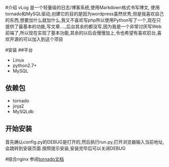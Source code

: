 #介绍
vLog 是一个轻量级的日志/博客系统,使用Markdown格式书写博文, 使用tornado和MySQL驱动,创建它的目的是因为wordpress虽然优秀,但是我喜欢自己的东西,想要加什么就加什么,我又不喜欢写php所以使用Python写了一个,现在只提供了最基本的功能,写文章....,后台其余的都没写,因为我是一个非常讨厌写Web前端了,所以现在实现了基本功能,其余的以后会慢慢加上,令也希望有喜欢前台,喜欢开源的可以加入到这个项目

#安装
##平台
* Linux
* python2.7+
* MySQL


## 依赖包
* tornado
* jinja2
* MySQLdb

## 开始安装
首先确认config.py的DEBUG是打开的,然后执行run.py,打开浏览器输入当前地址,会跳转到安装页面.按照提示安装,安装完毕后可以关闭DEBUG

#结合nginx
参阅[tornado文档](http://www.tornadoweb.cn/documentation#_14)
